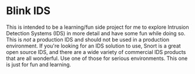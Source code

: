 # Blink IDS

This is intended to be a learning/fun side project for me to explore Intrusion Detection Systems (IDS) in more detail and have some fun while doing so.  This is *not* a production IDS and should not be used in a production environment.  If you're looking for an IDS solution to use, Snort is a great open source IDS, and there are a wide variety of commercial IDS products that are all wonderful.  Use one of those for serious environments.  This one is just for fun and learning.